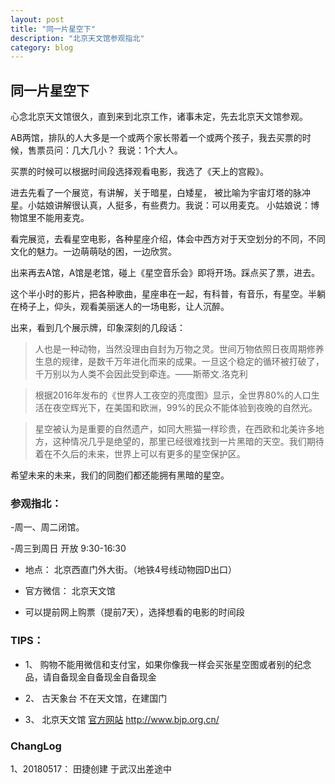 ```yaml
---
layout: post
title: "同一片星空下"
description: "北京天文馆参观指北"
category: blog
---
```



## 同一片星空下

心念北京天文馆很久，直到来到北京工作，诸事未定，先去北京天文馆参观。

AB两馆，排队的人大多是一个或两个家长带着一个或两个孩子，我去买票的时候，售票员问：几大几小？ 我说：1个大人。

买票的时候可以根据时间段选择观看电影，我选了《天上的宫殿》。

进去先看了一个展览，有讲解，关于暗星，白矮星， 被比喻为宇宙灯塔的脉冲星。小姑娘讲解很认真，人挺多，有些费力。我说：可以用麦克。 小姑娘说：博物馆里不能用麦克。

看完展览，去看星空电影，各种星座介绍，体会中西方对于天空划分的不同，不同文化的魅力。一边萌萌哒的困，一边欣赏。

出来再去A馆，A馆是老馆，碰上《星空音乐会》即将开场。踩点买了票，进去。

这个半小时的影片，把各种歌曲，星座串在一起，有科普，有音乐，有星空。半躺在椅子上，仰头，观看美丽迷人的一场电影，让人沉醉。

出来，看到几个展示牌，印象深刻的几段话：

> 人也是一种动物，当然没理由自封为万物之灵。世间万物依照日夜周期修养生息的规律，是数千万年进化而来的成果。一旦这个稳定的循环被打破了，千万别以为人类不会因此受到牵连。——斯蒂文.洛克利

> 根据2016年发布的《世界人工夜空的亮度图》显示，全世界80%的人口生活在夜空辉光下，在美国和欧洲，99%的民众不能体验到夜晚的自然光。

>星空被认为是重要的自然遗产，如同大熊猫一样珍贵，在西欧和北美许多地方，这种情况几乎是绝望的，那里已经很难找到一片黑暗的天空。我们期待着在不久后的未来，世界上可以有更多的星空保护区。

希望未来的未来，我们的同胞们都还能拥有黑暗的星空。

### 参观指北：

-周一、周二闭馆。

-周三到周日 开放 9:30-16:30

- 地点： 北京西直门外大街。（地铁4号线动物园D出口）

- 官方微信： 北京天文馆

- 可以提前网上购票（提前7天），选择想看的电影的时间段

### TIPS：

- 1、	购物不能用微信和支付宝，如果你像我一样会买张星空图或者别的纪念品，请自备现金自备现金自备现金

- 2、	古天象台 不在天文馆，在建国门

- 3、	北京天文馆 [官方网站](http://www.bjp.org.cn/) http://www.bjp.org.cn/

### ChangLog
1、20180517： 田捷创建 于武汉出差途中
